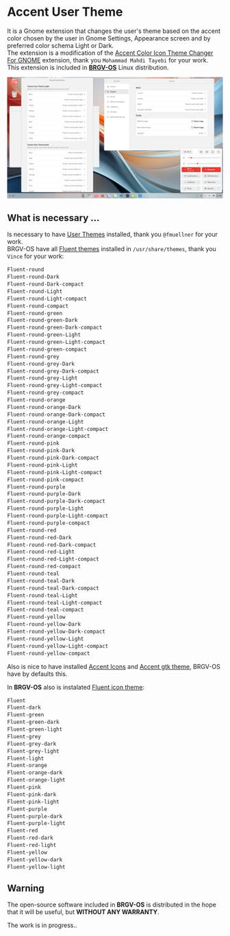 # Accent User Theme
It is a Gnome extension that changes the user's theme based on the accent color chosen by the user in Gnome Settings, Appearance screen and by preferred color schema Light or Dark.    
The extension is a modification of the [Accent Color Icon Theme Changer For GNOME](https://github.com/taiwbi/gnome-accent-directories) extension, thank you `Mohammad Mahdi Tayebi` for your work.  
This extension is included in [**BRGV-OS**](https://github.com/florintanasa/brgvos-void) Linux distribution.  

![Accent User Theme](./screenshots/accent_user_theme.png)  
  
## What is necessary ...
Is necessary to have [User Themes](https://extensions.gnome.org/extension/19/user-themes/) installed, thank you `@fmuellner` for your work.  
BRGV-OS have all [Fluent themes](https://github.com/vinceliuice/Fluent-gtk-theme) installed in `/usr/share/themes`, thank you `Vince` for your work:
```txt
Fluent-round
Fluent-round-Dark
Fluent-round-Dark-compact
Fluent-round-Light
Fluent-round-Light-compact
Fluent-round-compact
Fluent-round-green
Fluent-round-green-Dark
Fluent-round-green-Dark-compact
Fluent-round-green-Light
Fluent-round-green-Light-compact
Fluent-round-green-compact
Fluent-round-grey
Fluent-round-grey-Dark
Fluent-round-grey-Dark-compact
Fluent-round-grey-Light
Fluent-round-grey-Light-compact
Fluent-round-grey-compact
Fluent-round-orange
Fluent-round-orange-Dark
Fluent-round-orange-Dark-compact
Fluent-round-orange-Light
Fluent-round-orange-Light-compact
Fluent-round-orange-compact
Fluent-round-pink
Fluent-round-pink-Dark
Fluent-round-pink-Dark-compact
Fluent-round-pink-Light
Fluent-round-pink-Light-compact
Fluent-round-pink-compact
Fluent-round-purple
Fluent-round-purple-Dark
Fluent-round-purple-Dark-compact
Fluent-round-purple-Light
Fluent-round-purple-Light-compact
Fluent-round-purple-compact
Fluent-round-red
Fluent-round-red-Dark
Fluent-round-red-Dark-compact
Fluent-round-red-Light
Fluent-round-red-Light-compact
Fluent-round-red-compact
Fluent-round-teal
Fluent-round-teal-Dark
Fluent-round-teal-Dark-compact
Fluent-round-teal-Light
Fluent-round-teal-Light-compact
Fluent-round-teal-compact
Fluent-round-yellow
Fluent-round-yellow-Dark
Fluent-round-yellow-Dark-compact
Fluent-round-yellow-Light
Fluent-round-yellow-Light-compact
Fluent-round-yellow-compact
```
Also is nice to have installed [Accent Icons](https://extensions.gnome.org/extension/7535/accent-directories/) and [Accent gtk theme](https://github.com/florintanasa/brgvos-void/tree/main/accent-gtk-theme%40brgvos), BRGV-OS have by defaults this.  
  
In **BRGV-OS** also is instalated [Fluent icon theme](https://github.com/vinceliuice/Fluent-icon-theme):  
  
```txt
Fluent
Fluent-dark
Fluent-green
Fluent-green-dark
Fluent-green-light
Fluent-grey
Fluent-grey-dark
Fluent-grey-light
Fluent-light
Fluent-orange
Fluent-orange-dark
Fluent-orange-light
Fluent-pink
Fluent-pink-dark
Fluent-pink-light
Fluent-purple
Fluent-purple-dark
Fluent-purple-light
Fluent-red
Fluent-red-dark
Fluent-red-light
Fluent-yellow
Fluent-yellow-dark
Fluent-yellow-light
```  
  
## Warning 

The open-source software included in **BRGV-OS** is distributed in the hope that it will be useful, but **WITHOUT ANY WARRANTY**.

The work is in progress..
